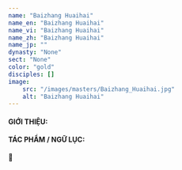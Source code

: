 ```yaml
---
name: "Baizhang Huaihai"
name_en: "Baizhang Huaihai"
name_vi: "Baizhang Huaihai"
name_zh: "Baizhang Huaihai"
name_jp: ""
dynasty: "None"
sect: "None"
color: "gold"
disciples: []
image: 
    src: "/images/masters/Baizhang_Huaihai.jpg"
    alt: "Baizhang Huaihai"
---
```


#### GIỚI THIỆU:



#### TÁC PHẨM / NGỮ LỤC:

📖 

